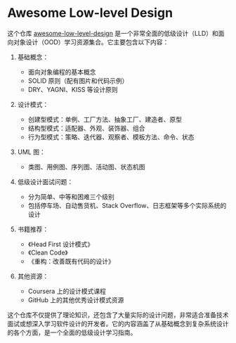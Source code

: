 # Awesome Low-level Design

这个仓库 [awesome-low-level-design](https://github.com/ashishps1/awesome-low-level-design) 是一个非常全面的低级设计（LLD）和面向对象设计（OOD）学习资源集合。它主要包含以下内容：

1. 基础概念：

   - 面向对象编程的基本概念
   - SOLID 原则（配有图片和代码示例）
   - DRY、YAGNI、KISS 等设计原则

2. 设计模式：

   - 创建型模式：单例、工厂方法、抽象工厂、建造者、原型
   - 结构型模式：适配器、外观、装饰器、组合
   - 行为型模式：策略、迭代器、观察者、模板方法、命令、状态

3. UML 图：

   - 类图、用例图、序列图、活动图、状态机图

4. 低级设计面试问题：

   - 分为简单、中等和困难三个级别
   - 包括停车场、自动售货机、Stack Overflow、日志框架等多个实际系统的设计

5. 书籍推荐：

   - 《Head First 设计模式》
   - 《Clean Code》
   - 《重构：改善既有代码的设计》

6. 其他资源：
   - Coursera 上的设计模式课程
   - GitHub 上的其他优秀设计模式资源

这个仓库不仅提供了理论知识，还包含了大量实际的设计问题，非常适合准备技术面试或想深入学习软件设计的开发者。它的内容涵盖了从基础概念到复杂系统设计的各个方面，是一个全面的低级设计学习指南。
